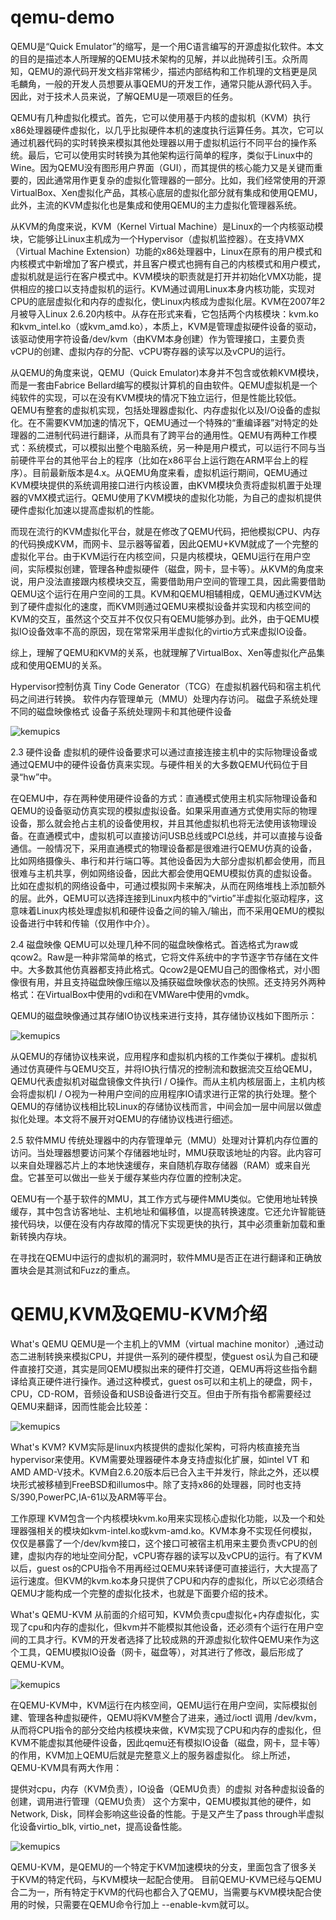 qemu-demo
=============

QEMU是“Quick Emulator”的缩写，是一个用C语言编写的开源虚拟化软件。本文的目的是描述本人所理解的QEMU技术架构的见解，并以此抛砖引玉。众所周知，QEMU的源代码开发文档非常稀少，描述内部结构和工作机理的文档更是凤毛麟角，一般的开发人员想要从事QEMU的开发工作，通常只能从源代码入手。因此，对于技术人员来说，了解QEMU是一项艰巨的任务。

QEMU有几种虚拟化模式。首先，它可以使用基于内核的虚拟机（KVM）执行x86处理器硬件虚拟化，以几乎比拟硬件本机的速度执行运算任务。其次，它可以通过机器代码的实时转换来模拟其他处理器以用于虚拟机运行不同平台的操作系统。最后，它可以使用实时转换为其他架构运行简单的程序，类似于Linux中的Wine。因为QEMU没有图形用户界面（GUI），而其提供的核心能力又是关键而重要的，因此通常用作更复杂的虚拟化管理器的一部分。比如，我们经常使用的开源VirtualBox、Xen虚拟化产品，其核心底层的虚拟化部分就有集成和使用QEMU，此外，主流的KVM虚拟化也是集成和使用QEMU的主力虚拟化管理器系统。

从KVM的角度来说，KVM（Kernel Virtual Machine）是Linux的一个内核驱动模块，它能够让Linux主机成为一个Hypervisor（虚拟机监控器）。在支持VMX（Virtual Machine Extension）功能的x86处理器中，Linux在原有的用户模式和内核模式中新增加了客户模式，并且客户模式也拥有自己的内核模式和用户模式，虚拟机就是运行在客户模式中。KVM模块的职责就是打开并初始化VMX功能，提供相应的接口以支持虚拟机的运行。KVM通过调用Linux本身内核功能，实现对CPU的底层虚拟化和内存的虚拟化，使Linux内核成为虚拟化层。KVM在2007年2月被导入Linux 2.6.20内核中。从存在形式来看，它包括两个内核模块：kvm.ko和kvm_intel.ko（或kvm_amd.ko），本质上，KVM是管理虚拟硬件设备的驱动，该驱动使用字符设备/dev/kvm（由KVM本身创建）作为管理接口，主要负责vCPU的创建、虚拟内存的分配、vCPU寄存器的读写以及vCPU的运行。

从QEMU的角度来说，QEMU（Quick Emulator)本身并不包含或依赖KVM模块，而是一套由Fabrice Bellard编写的模拟计算机的自由软件。QEMU虚拟机是一个纯软件的实现，可以在没有KVM模块的情况下独立运行，但是性能比较低。QEMU有整套的虚拟机实现，包括处理器虚拟化、内存虚拟化以及I/O设备的虚拟化。在不需要KVM加速的情况下，QEMU通过一个特殊的“重编译器”对特定的处理器的二进制代码进行翻译，从而具有了跨平台的通用性。QEMU有两种工作模式：系统模式，可以模拟出整个电脑系统，另一种是用户模式，可以运行不同与当前硬件平台的其他平台上的程序（比如在x86平台上运行跑在ARM平台上的程序）。目前最新版本是4.x。从QEMU角度来看，虚拟机运行期间，QEMU通过KVM模块提供的系统调用接口进行内核设置，由KVM模块负责将虚拟机置于处理器的VMX模式运行。QEMU使用了KVM模块的虚拟化功能，为自己的虚拟机提供硬件虚拟化加速以提高虚拟机的性能。

而现在流行的KVM虚拟化平台，就是在修改了QEMU代码，把他模拟CPU、内存的代码换成KVM，而网卡、显示器等留着，因此QEMU+KVM就成了一个完整的虚拟化平台。由于KVM运行在内核空间，只是内核模块，QEMU运行在用户空间，实际模拟创建，管理各种虚拟硬件（磁盘，网卡，显卡等）。从KVM的角度来说，用户没法直接跟内核模块交互，需要借助用户空间的管理工具，因此需要借助QEMU这个运行在用户空间的工具。KVM和QEMU相辅相成，QEMU通过KVM达到了硬件虚拟化的速度，而KVM则通过QEMU来模拟设备并实现和内核空间的KVM的交互，虽然这个交互并不仅仅只有QEMU能够办到。此外，由于QEMU模拟IO设备效率不高的原因，现在常常采用半虚拟化的virtio方式来虚拟IO设备。

综上，理解了QEMU和KVM的关系，也就理解了VirtualBox、Xen等虚拟化产品集成和使用QEMU的关系。


Hypervisor控制仿真
Tiny Code Generator（TCG）在虚拟机器代码和宿主机代码之间进行转换。
软件内存管理单元（MMU）处理内存访问。
磁盘子系统处理不同的磁盘映像格式
设备子系统处理网卡和其他硬件设备

![kemupics](pics/qumapic1.png)

2.3 硬件设备
虚拟机的硬件设备要求可以通过直接连接主机中的实际物理设备或通过QEMU中的硬件设备仿真来实现。与硬件相关的大多数QEMU代码位于目录“hw”中。

在QEMU中，存在两种使用硬件设备的方式：直通模式使用主机实际物理设备和QEMU的设备驱动仿真实现的模拟虚拟设备。如果采用直通方式使用实际的物理设备，那么就会抢占主机的设备使用权，并且其他虚拟机也将无法使用该物理设备。在直通模式中，虚拟机可以直接访问USB总线或PCI总线，并可以直接与设备通信。一般情况下，采用直通模式的物理设备都是很难进行QEMU仿真的设备，比如网络摄像头、串行和并行端口等。其他设备因为大部分虚拟机都会使用，而且很难与主机共享，例如网络设备，因此大都会使用QEMU模拟仿真的虚拟设备。比如在虚拟机的网络设备中，可通过模拟网卡来解决，从而在网络堆栈上添加额外的层。此外，QEMU可以选择连接到Linux内核中的“virtio”半虚拟化驱动程序，这意味着Linux内核处理虚拟机和硬件设备之间的输入/输出，而不采用QEMU的模拟设备进行中转和传输（仅用作中介）。

2.4 磁盘映像
QEMU可以处理几种不同的磁盘映像格式。首选格式为raw或qcow2。Raw是一种非常简单的格式，它将文件系统中的字节逐字节存储在文件中。大多数其他仿真器都支持此格式。Qcow2是QEMU自己的图像格式，对小图像很有用，并且支持磁盘映像压缩以及捕获磁盘映像状态的快照。还支持另外两种格式：在VirtualBox中使用的vdi和在VMWare中使用的vmdk。

QEMU的磁盘映像通过其存储IO协议栈来进行支持，其存储协议栈如下图所示：


![kemupics](pics/qumapic2.png)

从QEMU的存储协议栈来说，应用程序和虚拟机内核的工作类似于裸机。虚拟机通过仿真硬件与QEMU交互，并将IO执行情况的控制流和数据流交互给QEMU，QEMU代表虚拟机对磁盘镜像文件执行I / O操作。而从主机内核层面上，主机内核会将虚拟机I / O视为一种用户空间的应用程序IO请求进行正常的执行处理。整个QEMU的存储协议栈相比较Linux的存储协议栈而言，中间会加一层中间层以做虚拟化处理。本文将不展开对QEMU的存储协议栈进行细述。

2.5 软件MMU
传统处理器中的内存管理单元（MMU）处理对计算机内存位置的访问。当处理器想要访问某个存储器地址时，MMU获取该地址的内容。此内容可以来自处理器芯片上的本地快速缓存，来自随机存取存储器（RAM）或来自光盘。它甚至可以做出一些关于缓存某些内存位置的控制决定。

QEMU有一个基于软件的MMU，其工作方式与硬件MMU类似。它使用地址转换缓存，其中包含访客地址、主机地址和偏移值，以提高转换速度。它还允许智能链接代码块，以便在没有内存故障的情况下实现更快的执行，其中必须重新加载和重新转换内存块。

在寻找在QEMU中运行的虚拟机的漏洞时，软件MMU是否正在进行翻译和正确放置块会是其测试和Fuzz的重点。


QEMU,KVM及QEMU-KVM介绍
========

What's QEMU
QEMU是一个主机上的VMM（virtual machine monitor）,通过动态二进制转换来模拟CPU，并提供一系列的硬件模型，使guest os认为自己和硬件直接打交道，其实是同QEMU模拟出来的硬件打交道，QEMU再将这些指令翻译给真正硬件进行操作。通过这种模式，guest os可以和主机上的硬盘，网卡，CPU，CD-ROM，音频设备和USB设备进行交互。但由于所有指令都需要经过QEMU来翻译，因而性能会比较差：


![kemupics](pics/qumapic3.jpg)

What's KVM?
KVM实际是linux内核提供的虚拟化架构，可将内核直接充当hypervisor来使用。KVM需要处理器硬件本身支持虚拟化扩展，如intel VT 和AMD AMD-V技术。KVM自2.6.20版本后已合入主干并发行，除此之外，还以模块形式被移植到FreeBSD和illumos中。除了支持x86的处理器，同时也支持S/390,PowerPC,IA-61以及ARM等平台。

工作原理
KVM包含一个内核模块kvm.ko用来实现核心虚拟化功能，以及一个和处理器强相关的模块如kvm-intel.ko或kvm-amd.ko。KVM本身不实现任何模拟，仅仅是暴露了一个/dev/kvm接口，这个接口可被宿主机用来主要负责vCPU的创建，虚拟内存的地址空间分配，vCPU寄存器的读写以及vCPU的运行。有了KVM以后，guest os的CPU指令不用再经过QEMU来转译便可直接运行，大大提高了运行速度。但KVM的kvm.ko本身只提供了CPU和内存的虚拟化，所以它必须结合QEMU才能构成一个完整的虚拟化技术，也就是下面要介绍的技术。

What's QEMU-KVM
从前面的介绍可知，KVM负责cpu虚拟化+内存虚拟化，实现了cpu和内存的虚拟化，但kvm并不能模拟其他设备，还必须有个运行在用户空间的工具才行。KVM的开发者选择了比较成熟的开源虚拟化软件QEMU来作为这个工具，QEMU模拟IO设备（网卡，磁盘等），对其进行了修改，最后形成了QEMU-KVM。

![kemupics](pics/qumapic4.png)

在QEMU-KVM中，KVM运行在内核空间，QEMU运行在用户空间，实际模拟创建、管理各种虚拟硬件，QEMU将KVM整合了进来，通过/ioctl 调用 /dev/kvm，从而将CPU指令的部分交给内核模块来做，KVM实现了CPU和内存的虚拟化，但KVM不能虚拟其他硬件设备，因此qemu还有模拟IO设备（磁盘，网卡，显卡等）的作用，KVM加上QEMU后就是完整意义上的服务器虚拟化。
综上所述，QEMU-KVM具有两大作用：

提供对cpu，内存（KVM负责），IO设备（QEMU负责）的虚拟
对各种虚拟设备的创建，调用进行管理（QEMU负责）
这个方案中，QEMU模拟其他的硬件，如Network, Disk，同样会影响这些设备的性能。于是又产生了pass through半虚拟化设备virtio_blk, virtio_net，提高设备性能。


![kemupics](pics/qumapic5.jpg)

QEMU-KVM，是QEMU的一个特定于KVM加速模块的分支，里面包含了很多关于KVM的特定代码，与KVM模块一起配合使用。
目前QEMU-KVM已经与QEMU合二为一，所有特定于KVM的代码也都合入了QEMU，当需要与KVM模块配合使用的时候，只需要在QEMU命令行加上 --enable-kvm就可以。

